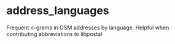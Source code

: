 # address_languages
Frequent n-grams in OSM addresses by language. Helpful when contributing abbreviations to libpostal

